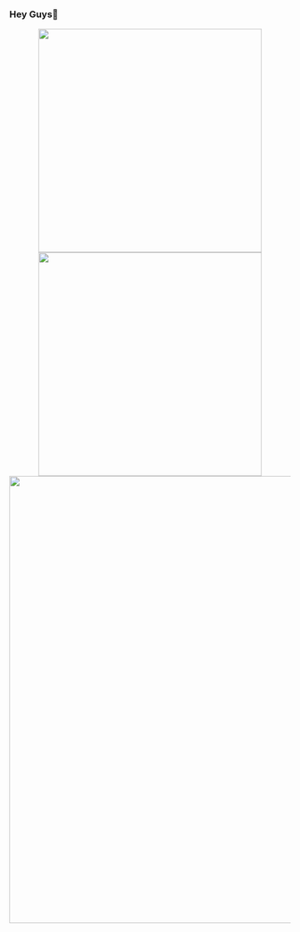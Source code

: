 ### Hey Guys👋
<div align=center>
<img src="https://github-readme-stats.vercel.app/api?username=Zhang-SDU&show_icons=true&theme=dark" width="400"><img src="https://github-readme-stats.vercel.app/api/top-langs/?username=Zhang-SDU&theme=dark" width="400">
</div>
<div align=center>
<img src="https://github-readme-streak-stats.herokuapp.com/?user=Zhang-SDU&theme=dark" width="800">
</div>

<!--
**Zhang-SDU/Zhang-SDU** is a ✨ _special_ ✨ repository because its `README.md` (this file) appears on your GitHub profile.

Here are some ideas to get you started:

- 🔭 I’m currently working on ...
- 🌱 I’m currently learning ...
- 👯 I’m looking to collaborate on ...
- 🤔 I’m looking for help with ...
- 💬 Ask me about ...
- 📫 How to reach me: ...
- 😄 Pronouns: ...
- ⚡ Fun fact: ...
-->
